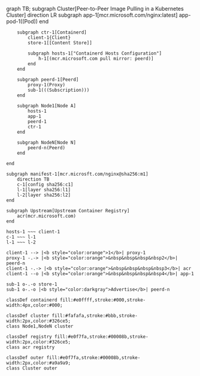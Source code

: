 graph TB;
     subgraph Cluster[Peer-to-Peer Image Pulling in a Kubernetes Cluster]
        direction LR
        subgraph app-1[mcr.microsoft.com/nginx:latest]
            app-pod-1((Pod))
        end

        subgraph ctr-1[Containerd]
            client-1{Client}
            store-1[[Content Store]]

            subgraph hosts-1["Containerd Hosts Configuration"]
                h-1[(mcr.microsoft.com pull mirror: peerd)]
            end
        end

        subgraph peerd-1[Peerd]
            proxy-1(Proxy)
            sub-1(((Subscription)))
        end

        subgraph Node1[Node A]
            hosts-1
            app-1
            peerd-1
            ctr-1
        end
        
        subgraph NodeN[Node N]
            peerd-n(Peerd)
        end

    end

    subgraph manifest-1[mcr.microsft.com/nginx@sha256:m1]
        direction TB
        c-1[config sha256:c1]
        l-1[layer sha256:l1]
        l-2[layer sha256:l2]
    end

    subgraph Upstream[Upstream Container Registry]
        acr(mcr.microsoft.com)
    end

    hosts-1 ~~~ client-1
    c-1 ~~~ l-1
    l-1 ~~~ l-2

    client-1 --> |<b style="color:orange">1</b>| proxy-1
    proxy-1 -.-> |<b style="color:orange">&nbsp&nbsp&nbsp&nbsp2</b>| peerd-n
    client-1 -.-> |<b style="color:orange">&nbsp&nbsp&nbsp&nbsp3</b>| acr
    client-1 --o |<b style="color:orange">&nbsp&nbsp&nbsp&nbsp4</b>| app-1

    sub-1 o-.-o store-1
    sub-1 o-.-o |<b style="color:darkgray">Advertise</b>| peerd-n
    
    classDef containerd fill:#e0ffff,stroke:#000,stroke-width:4px,color:#000;

    classDef cluster fill:#fafafa,stroke:#bbb,stroke-width:2px,color:#326ce5;
    class Node1,NodeN cluster

    classDef registry fill:#e0f7fa,stroke:#00008b,stroke-width:2px,color:#326ce5;
    class acr registry

    classDef outer fill:#e0f7fa,stroke:#00008b,stroke-width:2px,color:#a9a9a9;
    class Cluster outer
